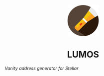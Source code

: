<div align="center">
  
  <img src="/flashlight.svg" style="height: 100px;" />
  
  # LUMOS

</div>

*Vanity address generator for Stellar*

